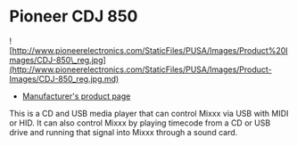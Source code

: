 # Pioneer CDJ 850

![http://www.pioneerelectronics.com/StaticFiles/PUSA/Images/Product%20Images/CDJ-850\_reg.jpg](http://www.pioneerelectronics.com/StaticFiles/PUSA/Images/Product-Images/CDJ-850_reg.jpg.md)

  - [Manufacturer's product
    page](http://www.pioneerelectronics.com/PUSA/DJ/CD-DVD-Media-Players/CDJ-850)

This is a CD and USB media player that can control Mixxx via USB with
MIDI or HID. It can also control Mixxx by playing timecode from a CD or
USB drive and running that signal into Mixxx through a sound card.
